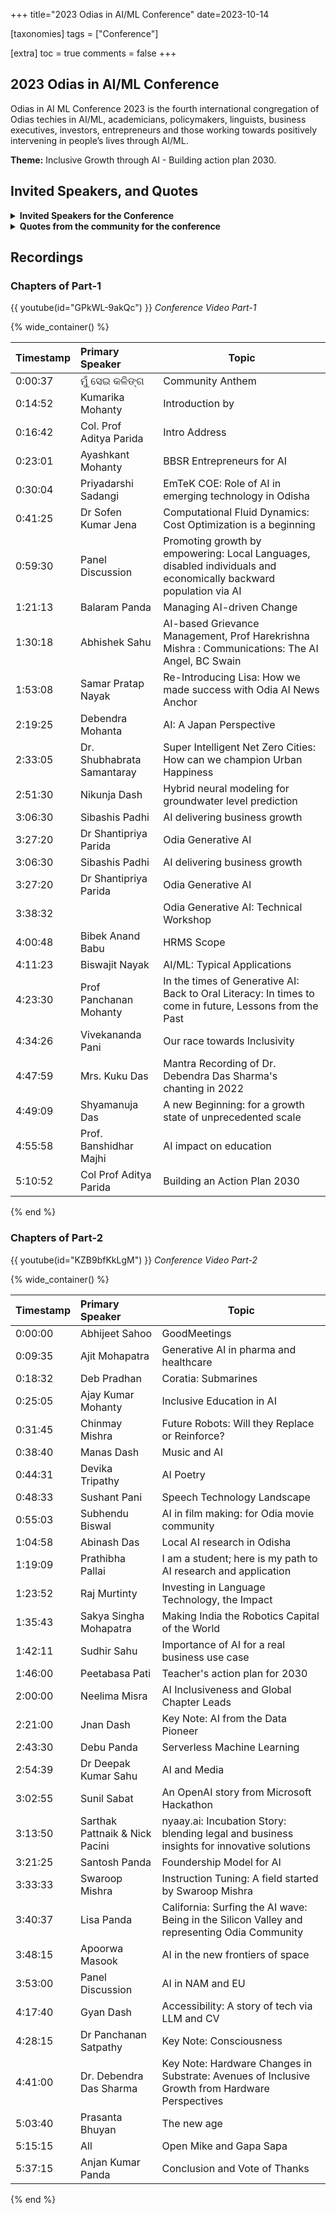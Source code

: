 +++
title="2023 Odias in AI/ML Conference"
date=2023-10-14

[taxonomies]
tags = ["Conference"]

[extra]
toc = true
comments = false
+++

## 2023 Odias in AI/ML Conference

Odias in AI ML Conference 2023 is the fourth international congregation of Odias techies in AI/ML, academicians, policymakers, linguists, business executives, investors, entrepreneurs and those working towards positively intervening in people’s lives through AI/ML.

**Theme:** Inclusive Growth through AI - Building action plan 2030.

## Invited Speakers, and Quotes
<details>
    <summary><b>Invited Speakers for the Conference</b></summary>
    {{ gallery(image_type="speaker") }}
</details>

<details>
    <summary><b>Quotes from the community for the conference</b></summary>
    {{ gallery(image_type="quote") }}
</details>

## Recordings


### Chapters of Part-1

{{ youtube(id="GPkWL-9akQc") }}
_Conference Video Part-1_

{% wide_container() %}

|Timestamp	|Primary Speaker            |	Topic |
|:----------|:--------------------------|----------------------------------------------|
|0:00:37	|ମୁଁ ସେଇ କଳିଙ୍ଗ	                 |Community Anthem|
|0:14:52	|Kumarika Mohanty	        |Introduction by|
|0:16:42	|Col. Prof Aditya Parida	|Intro Address|
|0:23:01	|Ayashkant Mohanty	        |BBSR Entrepreneurs for AI|
|0:30:04	|Priyadarshi Sadangi	    |EmTeK COE: Role of AI in emerging technology in Odisha|
|0:41:25	|Dr Sofen Kumar Jena	    |Computational Fluid Dynamics: Cost Optimization is a beginning|
|0:59:30	|	Panel Discussion        |Promoting growth by empowering: Local Languages, disabled individuals and economically backward population via AI|
|1:21:13	|Balaram Panda              |Managing AI-driven Change|
|1:30:18	|Abhishek Sahu              |AI-based Grievance Management, Prof Harekrishna Mishra : Communications: The AI Angel, BC Swain|
|1:53:08	|Samar Pratap Nayak         |Re-Introducing Lisa: How we made success with Odia AI News Anchor|
|2:19:25	|Debendra Mohanta           |AI: A Japan Perspective|
|2:33:05	|Dr. Shubhabrata Samantaray	|Super Intelligent Net Zero Cities: How can we champion Urban Happiness|
|2:51:30	|Nikunja Dash	            |Hybrid neural modeling for groundwater level prediction|
|3:06:30	|Sibashis Padhi	            |AI delivering business growth|
|3:27:20	|Dr Shantipriya Parida	    |Odia Generative AI|
|3:06:30	|Sibashis Padhi	            |AI delivering business growth|
|3:27:20	|Dr Shantipriya Parida	    |Odia Generative AI|
|3:38:32	|	                        |Odia Generative AI: Technical Workshop|
|4:00:48	|Bibek Anand Babu	        |HRMS Scope|
|4:11:23	|Biswajit Nayak	            |AI/ML: Typical Applications|
|4:23:30	|Prof Panchanan Mohanty	    |In the times of Generative AI: Back to Oral Literacy: In times to come in future, Lessons from the Past|
|4:34:26	|Vivekananda Pani	        |Our race towards Inclusivity|
|4:47:59	|Mrs. Kuku Das	            |Mantra Recording of Dr. Debendra Das Sharma's chanting in 2022|
|4:49:09	|Shyamanuja Das	            |A new Beginning: for a growth state of unprecedented scale|
|4:55:58	|Prof. Banshidhar Majhi	    |AI impact on education|
|5:10:52	|Col Prof Aditya Parida	    |Building an Action Plan 2030|

{% end %}

### Chapters of Part-2

{{ youtube(id="KZB9bfKkLgM") }}
_Conference Video Part-2_

{% wide_container() %}

|Timestamp	|Primary Speaker                |	Topic |
|:----------|:------------------------------|----------------------------------------------|
|0:00:00	|Abhijeet Sahoo	                |GoodMeetings|
|0:09:35	|Ajit Mohapatra	                |Generative AI in pharma and healthcare|
|0:18:32	|Deb Pradhan	                |Coratia: Submarines|
|0:25:05	|Ajay Kumar Mohanty	            |Inclusive Education in AI|
|0:31:45	|Chinmay Mishra	                |Future Robots: Will they Replace or Reinforce?|
|0:38:40	|Manas Dash	                    |Music and AI|
|0:44:31	|Devika Tripathy	            |AI Poetry|
|0:48:33	|Sushant Pani	                |Speech Technology Landscape|
|0:55:03	|Subhendu Biswal	            |AI in film making: for Odia movie community|
|1:04:58	|Abinash Das	                |Local AI research in Odisha|
|1:19:09	|Prathibha Pallai	            |I am a student; here is my path to AI research and application|
|1:23:52	|Raj Murtinty	                |Investing in Language Technology, the Impact|
|1:35:43	|Sakya Singha Mohapatra	        |Making India the Robotics Capital of the World|
|1:42:11	|Sudhir Sahu	                |Importance of AI for a real business use case|
|1:46:00	|Peetabasa Pati	                |Teacher's action plan for 2030|
|2:00:00	|Neelima Misra	                |AI Inclusiveness and Global Chapter Leads|
|2:21:00	|Jnan Dash	                    |Key Note: AI from the Data Pioneer|
|2:43:30	|Debu Panda	                    |Serverless Machine Learning|
|2:54:39	|Dr Deepak Kumar Sahu	        |AI and Media|
|3:02:55	|Sunil Sabat	                |An OpenAI story from Microsoft Hackathon|
|3:13:50	|Sarthak Pattnaik & Nick Pacini	|nyaay.ai: Incubation Story: blending legal and business insights for innovative solutions|
|3:21:25	|Santosh Panda	                |Foundership Model for AI|
|3:33:33	|Swaroop Mishra	                |Instruction Tuning: A field started by Swaroop Mishra|
|3:40:37	|Lisa Panda	                    |California: Surfing the AI wave: Being in the Silicon Valley and representing Odia Community|
|3:48:15	|Apoorwa Masook	                |AI in the new frontiers of space|
|3:53:00	|Panel Discussion	            |AI in NAM and EU|
|4:17:40	|Gyan Dash	                    |Accessibility: A story of tech via LLM and CV|
|4:28:15	|Dr Panchanan Satpathy	        |Key Note: Consciousness|
|4:41:00	|Dr. Debendra Das Sharma	    |Key Note: Hardware Changes in Substrate: Avenues of Inclusive Growth from Hardware Perspectives|
|5:03:40	|Prasanta Bhuyan	            |The new age|
|5:15:15	|All                            |Open Mike and Gapa Sapa	    |
|5:37:15	|Anjan Kumar Panda	            |Conclusion and Vote of Thanks|

{% end %}